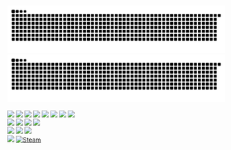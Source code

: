 ![github contribution grid snake animation](https://raw.githubusercontent.com/don-cryptus/don-cryptus/output/github-contribution-grid-snake-dark.svg#gh-dark-mode-only)![github contribution grid snake animation](https://raw.githubusercontent.com/don-cryptus/don-cryptus/output/github-contribution-grid-snake.svg#gh-light-mode-only)
<br>
<br>
<img src="https://img.shields.io/badge/-LUA-00007C?style=flat&logo=lua&logoColor=white"/>
<img src="https://img.shields.io/badge/-SQL-F29111?style=flat&logo=MySQL&logoColor=white"/>
<img src="https://img.shields.io/badge/-JavaScript-F7DF1E?style=flat&logo=JavaScript&logoColor=black"/>
<img src="https://img.shields.io/badge/-jQuery-0865a6?style=flat&logo=jquery&logoColor=white"/>
<img src="https://img.shields.io/badge/-Node.js-026E00?style=flat&logo=nodedotjs&logoColor=white"/>
<img src="https://img.shields.io/badge/-NPM-CB3837?style=flat&logo=NPM&logoColor=white"/>
<img src="https://img.shields.io/badge/-HTML5-E34F26?style=flat&logo=HTML5&logoColor=white"/>
<img src="https://img.shields.io/badge/-CSS3-1572B6?style=flat&logo=CSS3&logoColor=white"/>
<br>
<img src="https://img.shields.io/badge/-Visual%20Studio%20Code%20Insiders-22b59d?style=flat&logo=Visual%20Studio%20Code&logoColor=white"/>
<img src="https://img.shields.io/badge/-Github-181717?style=flat&logo=GitHub&logoColor=white"/>
<img src="https://img.shields.io/badge/-Git-F44D27?style=flat&logo=Git&logoColor=white"/>
<img src="https://img.shields.io/badge/-FiveM-F17F34?style=flat&logo=fivem&logoColor=white"/>
<br>
<img src="https://img.shields.io/badge/-Windows-0078D6?style=flat&logo=Windows&logoColor=white"/>
<img src="https://img.shields.io/badge/-Arch%20Linux-1793D1?style=flat&logo=Arch%20Linux&logoColor=white"/>
<img src="https://img.shields.io/badge/-Android-3DDC84?style=flat&logo=Android&logoColor=white"/>
<br>
<img src="https://img.shields.io/badge/-Discord%20%28demozz%239445%29-5865F2?style=flat&logo=discord&logoColor=white"/>
[![Steam](https://img.shields.io/badge/-Steam%20%28Click%29-000000?style=flat&logo=Steam&logoColor=white)](https://steamcommunity.com/id/demozzsecacc/)
